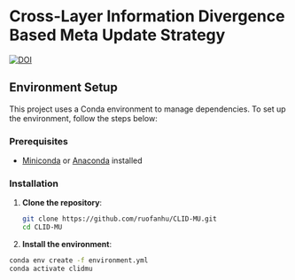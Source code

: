
# Cross-Layer Information Divergence Based Meta Update Strategy

[![DOI](https://zenodo.org/badge/843203955.svg)](https://doi.org/10.5281/zenodo.15595960)


## Environment Setup

This project uses a Conda environment to manage dependencies. To set up the environment, follow the steps below:

### Prerequisites

- [Miniconda](https://docs.conda.io/en/latest/miniconda.html) or [Anaconda](https://www.anaconda.com/products/distribution) installed

### Installation

1. **Clone the repository**:
   ```bash
   git clone https://github.com/ruofanhu/CLID-MU.git
   cd CLID-MU
2. **Install the environment**:
```bash
conda env create -f environment.yml
conda activate clidmu

